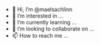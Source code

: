 - 👋 Hi, I’m @maelsachlinn
- 👀 I’m interested in ...
- 🌱 I’m currently learning ...
- 💞️ I’m looking to collaborate on ...
- 📫 How to reach me ...

<!---
maelsachlinn/maelsachlinn is a ✨ special ✨ repository because its `README.md` (this file) appears on your GitHub profile.
You can click the Preview link to take a look at your changes.
--->
